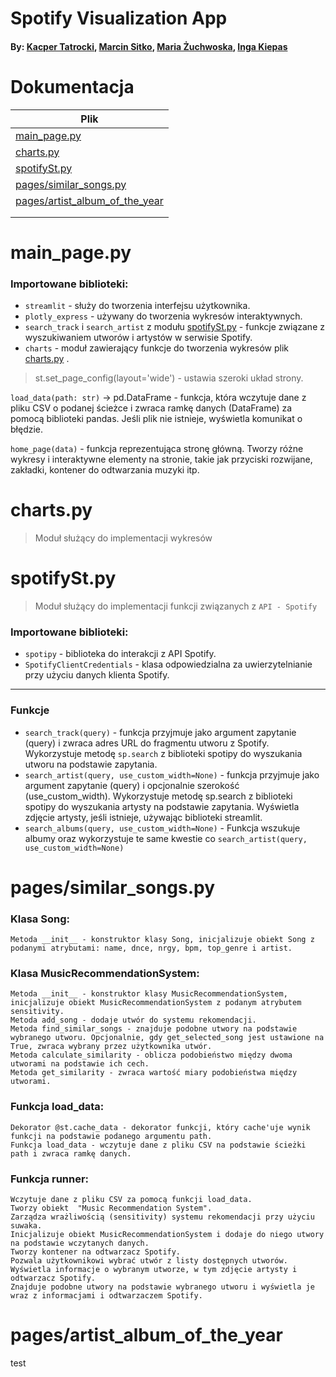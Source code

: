 # Spotify Visualization App

#### By: <a href="https://github.com/Tatraa">Kacper Tatrocki</a>, <a href="https://github.com/marcins21">Marcin Sitko</a>, <a href="https://github.com/mvtzmv">Maria Żuchwoska</a>, <a href="https://github.com/IngaKiepas">Inga Kiepas</a> 



# Dokumentacja 
| Plik                                                         | 
|--------------------------------------------------------------|
| [main_page.py](#mainpagepy)                                  |   
| [charts.py](#chartspy)                                       |   
| [spotifySt.py](#spotifystpy)                                 |   
| [pages/similar_songs.py](#pagessimilarsongspy)               |   
| [pages/artist_album_of_the_year](#pagesartistalbumoftheyear) |  
|                                                              |  
|                                                              |   


# main_page.py
### Importowane biblioteki:

* `streamlit` - służy do tworzenia interfejsu użytkownika.
* `plotly_express` - używany do tworzenia wykresów interaktywnych.
* `search_track` i `search_artist` z modułu [spotifySt.py](#spotifystpy)  - funkcje związane z wyszukiwaniem utworów i artystów w serwisie Spotify.
* `charts` - moduł zawierający funkcje do tworzenia wykresów plik [charts.py](#chartspy) .

> st.set_page_config(layout='wide') - ustawia szeroki układ strony.

`load_data(path: str)` -> pd.DataFrame - funkcja, która wczytuje dane z pliku CSV o podanej ścieżce i zwraca ramkę danych (DataFrame) za pomocą biblioteki pandas.
Jeśli plik nie istnieje, wyświetla komunikat o błędzie.

`home_page(data)` - funkcja reprezentująca stronę główną. Tworzy różne wykresy i interaktywne elementy na stronie, takie jak przyciski rozwijane, zakładki, kontener do odtwarzania muzyki itp.

# charts.py
> Moduł służący do implementacji wykresów 

# spotifySt.py
> Moduł służący do implementacji funkcji związanych z `API - Spotify`

### Importowane biblioteki:
* `spotipy` - biblioteka do interakcji z API Spotify.
* `SpotifyClientCredentials` - klasa odpowiedzialna za uwierzytelnianie przy użyciu danych klienta Spotify.
---
### Funkcje 
* `search_track(query)` - funkcja przyjmuje jako argument zapytanie (query) i zwraca adres URL do fragmentu utworu z Spotify. Wykorzystuje metodę `sp.search` z biblioteki spotipy do wyszukania utworu na podstawie zapytania.
* `search_artist(query, use_custom_width=None)` - funkcja przyjmuje jako argument zapytanie (query) i opcjonalnie szerokość (use_custom_width). Wykorzystuje metodę sp.search z biblioteki spotipy do wyszukania artysty na podstawie zapytania. Wyświetla zdjęcie artysty, jeśli istnieje, używając biblioteki streamlit.
* `search_albums(query, use_custom_width=None)` - Funkcja wszukuje albumy oraz wykorzystuje te same kwestie co `search_artist(query, use_custom_width=None)`

# pages/similar_songs.py

### Klasa Song:

    Metoda __init__ - konstruktor klasy Song, inicjalizuje obiekt Song z podanymi atrybutami: name, dnce, nrgy, bpm, top_genre i artist.

### Klasa MusicRecommendationSystem:

    Metoda __init__ - konstruktor klasy MusicRecommendationSystem, inicjalizuje obiekt MusicRecommendationSystem z podanym atrybutem sensitivity.
    Metoda add_song - dodaje utwór do systemu rekomendacji.
    Metoda find_similar_songs - znajduje podobne utwory na podstawie wybranego utworu. Opcjonalnie, gdy get_selected_song jest ustawione na True, zwraca wybrany przez użytkownika utwór.
    Metoda calculate_similarity - oblicza podobieństwo między dwoma utworami na podstawie ich cech.
    Metoda get_similarity - zwraca wartość miary podobieństwa między utworami.

### Funkcja load_data:

    Dekorator @st.cache_data - dekorator funkcji, który cache'uje wynik funkcji na podstawie podanego argumentu path.
    Funkcja load_data - wczytuje dane z pliku CSV na podstawie ścieżki path i zwraca ramkę danych.

### Funkcja runner:

    Wczytuje dane z pliku CSV za pomocą funkcji load_data.
    Tworzy obiekt  "Music Recommendation System".
    Zarządza wrażliwością (sensitivity) systemu rekomendacji przy użyciu suwaka.
    Inicjalizuje obiekt MusicRecommendationSystem i dodaje do niego utwory na podstawie wczytanych danych.
    Tworzy kontener na odtwarzacz Spotify.
    Pozwala użytkownikowi wybrać utwór z listy dostępnych utworów.
    Wyświetla informacje o wybranym utworze, w tym zdjęcie artysty i odtwarzacz Spotify.
    Znajduje podobne utwory na podstawie wybranego utworu i wyświetla je wraz z informacjami i odtwarzaczem Spotify.

# pages/artist_album_of_the_year
test


